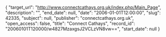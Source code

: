 {
  "target_url": "http://www.connectcathays.org.uk/index.php/Main_Page", 
  "description": "", 
  "end_date": null, 
  "date": "2006-01-01T12:00:00", 
  "slug": 42335, 
  "subject": null, 
  "publisher": "connectcathays.org.uk", 
  "open_access": false, 
  "title": "Connect Cathays", 
  "record_id": "20060101T120000/w4827MzaxgsJ2VCLzVN8vw==", 
  "start_date": null
}

